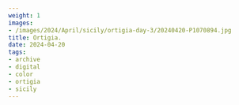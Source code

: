 ```yaml
---
weight: 1
images:
- /images/2024/April/sicily/ortigia-day-3/20240420-P1070894.jpg
title: Ortigia.
date: 2024-04-20
tags:
- archive
- digital
- color
- ortigia
- sicily
---
```


